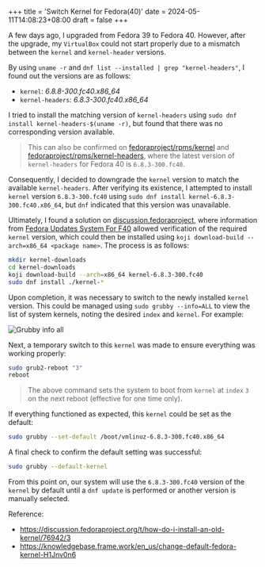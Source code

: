 +++
title = 'Switch Kernel for Fedora(40)'
date = 2024-05-11T14:08:23+08:00
draft = false
+++

A few days ago, I upgraded from Fedora 39 to Fedora 40. However, after the upgrade, my `VirtualBox` could not start properly due to a mismatch between the `kernel` and `kernel-header` versions.

By using `uname -r` and `dnf list --installed | grep "kernel-headers"`, I found out the versions are as follows:

- `kernel`: _6.8.8-300.fc40.x86_64_
- `kernel-headers`: _6.8.3-300.fc40.x86_64_

I tried to install the matching version of `kernel-headers` using `sudo dnf install kernel-headers-$(uname -r)`, but found that there was no corresponding version available.
> This can also be confirmed on [fedoraproject/rpms/kernel] and [fedoraproject/rpms/kernel-headers], where the latest version of `kernel-headers` for Fedora 40 is `6.8.3-300.fc40`.

Consequently, I decided to downgrade the `kernel` version to match the available `kernel-headers`. After verifying its existence, I attempted to install `kernel` version `6.8.3-300.fc40` using `sudo dnf install kernel-6.8.3-300.fc40.x86_64`, but `dnf` indicated that this version was unavailable.

Ultimately, I found a solution on [discussion.fedoraproject], where information from [Fedora Updates System For F40] allowed verification of the required `kernel` version, which could then be installed using `koji download-build --arch=x86_64 <package name>`. The process is as follows:

```bash
mkdir kernel-downloads
cd kernel-downloads
koji download-build --arch=x86_64 kernel-6.8.3-300.fc40
sudo dnf install ./kernel-*
```
Upon completion, it was necessary to switch to the newly installed `kernel` version. This could be managed using `sudo grubby --info=ALL` to view the list of system kernels, noting the desired `index` and `kernel`. For example:

![Grubby info all](/img/post/switch-kernel-for-fedora-40/grubby-info-all.png)

Next, a temporary switch to this `kernel` was made to ensure everything was working properly:

```bash
sudo grub2-reboot "3"
reboot
```

> The above command sets the system to boot from `kernel` at `index` `3` on the next reboot (effective for one time only).

If everything functioned as expected, this `kernel` could be set as the default:

```bash
sudo grubby --set-default /boot/vmlinuz-6.8.3-300.fc40.x86_64
```

A final check to confirm the default setting was successful:

```bash
sudo grubby --default-kernel
```

From this point on, our system will use the `6.8.3-300.fc40` version of the `kernel` by default until a `dnf update` is performed or another version is manually selected.

Reference:

- https://discussion.fedoraproject.org/t/how-do-i-install-an-old-kernel/76942/3
- https://knowledgebase.frame.work/en_us/change-default-fedora-kernel-H1Jnv0n6

[fedoraproject/rpms/kernel]: https://src.fedoraproject.org/rpms/kernel
[fedoraproject/rpms/kernel-headers]: https://src.fedoraproject.org/rpms/kernel-headers
[discussion.fedoraproject]:  https://discussion.fedoraproject.org/t/how-do-i-install-an-old-kernel/76942/3
[Fedora Updates System For F40]: https://bodhi.fedoraproject.org/updates/?packages=kernel&release=F40
